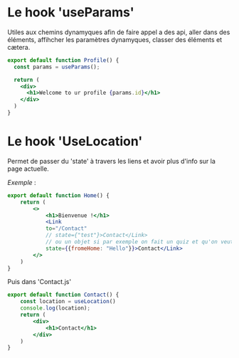 # Le hook 'useParams'

Utiles aux chemins dynamyques afin de faire appel a des api, aller dans des éléments, affihcher les paramètres dynamyques, classer des éléments et cætera.
```jsx
export default function Profile() {
  const params = useParams();

  return (
    <div>
      <h1>Welcome to ur profile {params.id}</h1>
    </div>
  )
}
```

# Le hook 'UseLocation'

Permet de passer du 'state' à travers les liens et avoir plus d'info sur la page actuelle.  

_Exemple_ :
```jsx
export default function Home() {
    return (
        <>
            <h1>Bienvenue !</h1>
            <Link
            to="/Contact"
            // state={"test"}>Contact</Link>
            // ou un objet si par exemple on fait un quiz et qu'on veut garder des donées tel qu'un score
            state={{fromeHome: "Hello"}}>Contact</Link>
        </>
    )
}
```
Puis dans 'Contact.js'
```jsx
export default function Contact() {
    const location = useLocation()
    console.log(location);
    return (
        <div>
            <h1>Contact</h1>
        </div>
    )
}
```